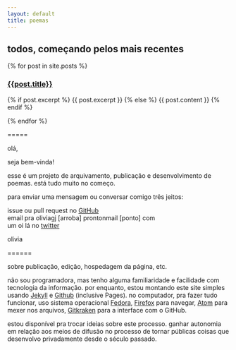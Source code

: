 ```yaml
---
layout: default
title: poemas
---
```


<div>
  <h2> todos, começando pelos mais recentes </h2>
</div>

<div id="index-posts">
  {% for post in site.posts %}
  <div id="post-short">
    <a href="{{site.url}}{{site.baseurl}}{{post.url}}">
      <h3>{{post.title}}</h3>
    </a>
    <p>
      {% if post.excerpt %}
        {{ post.excerpt }}
      {% else %}
        {{ post.content }}
      {% endif %}
    </p>
  </div>
  {% endfor %}
</div>

=====

olá,

seja bem-vinda!

esse é um projeto de arquivamento, publicação e desenvolvimento de poemas.
está tudo muito no começo.

para enviar uma mensagem ou conversar comigo três jeitos:

<i class="fab fa-github"></i> issue ou pull request no  [GitHub](https://github.com/olivia-olivia/olivia-olivia.github.io)  
<i class="fas fa-envelope"></i> email pra oliviagj [arroba] prontonmail [ponto] com  
<i class="fab fa-twitter"></i> um oi lá no [twitter](http://twitter.com/oliviagj/)  

olivia

======

sobre publicação, edição, hospedagem da página, etc.

não sou programadora, mas tenho alguma familiaridade e facilidade com
tecnologia da informação. por enquanto, estou montando este site simples usando
[Jekyll](https://jekyllrb.com/) e [Github](https://github.com/) (inclusive Pages). no computador, pra fazer tudo funcionar, uso
sistema operacional [Fedora](https://getfedora.org/), [Firefox](https://firefox.com/) para navegar, [Atom](https://atom.io/) para mexer
nos arquivos, [Gitkraken](https://www.gitkraken.com/) para a interface com o GitHub.

estou disponível pra trocar
ideias sobre este processo. ganhar autonomia em relação aos meios de difusão
no processo de tornar públicas coisas que desenvolvo privadamente desde o século
passado.
